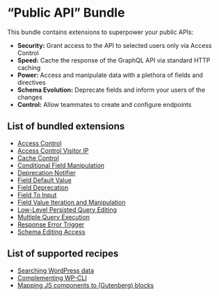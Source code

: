 # “Public API” Bundle

This bundle contains extensions to superpower your public APIs:

- **Security:** Grant access to the API to selected users only via Access Control
- **Speed:** Cache the response of the GraphQL API via standard HTTP caching
- **Power:** Access and manipulate data with a plethora of fields and directives
- **Schema Evolution:** Deprecate fields and inform your users of the changes
- **Control:** Allow teammates to create and configure endpoints

## List of bundled extensions

- [Access Control](../../../../../extensions/access-control/docs/modules/access-control/en.md)
- [Access Control Visitor IP](../../../../../extensions/access-control-visitor-ip/docs/modules/access-control-visitor-ip/en.md)
- [Cache Control](../../../../../extensions/cache-control/docs/modules/cache-control/en.md)
- [Conditional Field Manipulation](../../../../../extensions/conditional-field-manipulation/docs/modules/conditional-field-manipulation/en.md)
- [Deprecation Notifier](../../../../../extensions/deprecation-notifier/docs/modules/deprecation-notifier/en.md)
- [Field Default Value](../../../../../extensions/field-default-value/docs/modules/field-default-value/en.md)
- [Field Deprecation](../../../../../extensions/field-deprecation/docs/modules/field-deprecation/en.md)
- [Field To Input](../../../../../extensions/field-to-input/docs/modules/field-to-input/en.md)
- [Field Value Iteration and Manipulation](../../../../../extensions/field-value-iteration-and-manipulation/docs/modules/field-value-iteration-and-manipulation/en.md)
- [Low-Level Persisted Query Editing](../../../../../extensions/low-level-persisted-query-editing/docs/modules/low-level-persisted-query-editing/en.md)
- [Multiple Query Execution](../../../../../extensions/multiple-query-execution/docs/modules/multiple-query-execution/en.md)
- [Response Error Trigger](../../../../../extensions/response-error-trigger/docs/modules/response-error-trigger/en.md)
- [Schema Editing Access](../../../../../extensions/schema-editing-access/docs/modules/schema-editing-access/en.md)

## List of supported recipes

- [Searching WordPress data](../../../../../docs/recipes/searching-wordpress-data/en.md)
- [Complementing WP-CLI](../../../../../docs/recipes/complementing-wp-cli/en.md)
- [Mapping JS components to (Gutenberg) blocks](../../../../../docs/recipes/mapping-js-components-to-gutenberg-blocks/en.md)
